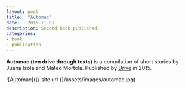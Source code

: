 ```yaml
---
layout: post
title:  "Automac"
date:   2015-11-01
description: Second book published.
categories:
- book
- publication
---
```


**Automac (ten drive through texts)** is a compilation of short stories by Juana Isola and Mateo Mortola. Published by [Drive][d] in 2015.

![Automac]({{ site.url }}/assets/images/automac.jpg)

[d]: https://www.facebook.com/driveandpublishers/